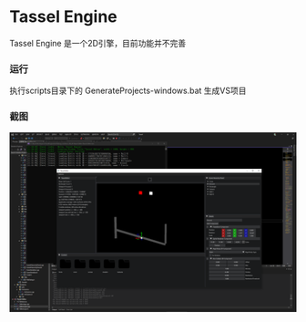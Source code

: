 # Tassel Engine

Tassel Engine 是一个2D引擎，目前功能并不完善

### 运行
执行scripts目录下的 GenerateProjects-windows.bat 生成VS项目

### 截图
![image](images/Screenshot.png)
